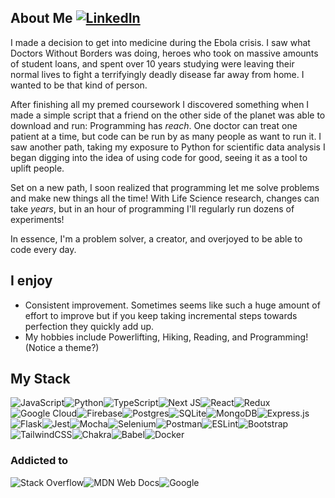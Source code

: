 ## About Me [![LinkedIn](https://img.shields.io/badge/linkedin-%230077B5.svg?style=for-the-badge&logo=linkedin&logoColor=white)](https://www.linkedin.com/in/obibaratt/)
I made a decision to get into medicine during the Ebola crisis. I saw what Doctors Without Borders was doing, heroes who took on massive amounts of student loans, and spent over 10 years studying were leaving their normal lives to fight a terrifyingly deadly disease far away from home. I wanted to be that kind of person. 

After finishing all my premed coursework I discovered something when I made a simple script that a friend on the other side of the planet was able to download and run: Programming has <em>reach</em>. One doctor can treat one patient at a time, but code can be run by as many people as want to run it. I saw another path, taking my exposure to Python for scientific data analysis I began digging into the idea of using code for good, seeing it as a tool to uplift people.

Set on a new path, I soon realized that programming let me solve problems and make new things all the time! With Life Science research, changes can take <em>years</em>, but in an hour of programming I'll regularly run dozens of experiments!

In essence, I'm a problem solver, a creator, and overjoyed to be able to code every day.

## I enjoy
- Consistent improvement. Sometimes seems like such a huge amount of effort to improve but if you keep taking incremental steps towards perfection they quickly add up.
- My hobbies include Powerlifting, Hiking, Reading, and Programming! (Notice a theme?)

## My Stack
![JavaScript](https://img.shields.io/badge/javascript-%23323330.svg?style=for-the-badge&logo=javascript&logoColor=%23F7DF1E)![Python](https://img.shields.io/badge/python-3670A0?style=for-the-badge&logo=python&logoColor=ffdd54)![TypeScript](https://img.shields.io/badge/typescript-%23007ACC.svg?style=for-the-badge&logo=typescript&logoColor=white)![Next JS](https://img.shields.io/badge/Next-black?style=for-the-badge&logo=next.js&logoColor=white)![React](https://img.shields.io/badge/react-%2320232a.svg?style=for-the-badge&logo=react&logoColor=%2361DAFB)![Redux](https://img.shields.io/badge/redux-%23593d88.svg?style=for-the-badge&logo=redux&logoColor=white)![Google Cloud](https://img.shields.io/badge/GoogleCloud-%234285F4.svg?style=for-the-badge&logo=google-cloud&logoColor=white)![Firebase](https://img.shields.io/badge/firebase-%23039BE5.svg?style=for-the-badge&logo=firebase)![Postgres](https://img.shields.io/badge/postgres-%23316192.svg?style=for-the-badge&logo=postgresql&logoColor=white)![SQLite](https://img.shields.io/badge/sqlite-%2307405e.svg?style=for-the-badge&logo=sqlite&logoColor=white)![MongoDB](https://img.shields.io/badge/MongoDB-%234ea94b.svg?style=for-the-badge&logo=mongodb&logoColor=white)![Express.js](https://img.shields.io/badge/express.js-%23404d59.svg?style=for-the-badge&logo=express&logoColor=%2361DAFB)![Flask](https://img.shields.io/badge/flask-%23000.svg?style=for-the-badge&logo=flask&logoColor=white)![Jest](https://img.shields.io/badge/-jest-%23C21325?style=for-the-badge&logo=jest&logoColor=white)![Mocha](https://img.shields.io/badge/-mocha-%238D6748?style=for-the-badge&logo=mocha&logoColor=white)![Selenium](https://img.shields.io/badge/-selenium-%43B02A?style=for-the-badge&logo=selenium&logoColor=white)![Postman](https://img.shields.io/badge/Postman-FF6C37?style=for-the-badge&logo=postman&logoColor=white)![ESLint](https://img.shields.io/badge/ESLint-4B3263?style=for-the-badge&logo=eslint&logoColor=white)![Bootstrap](https://img.shields.io/badge/bootstrap-%23563D7C.svg?style=for-the-badge&logo=bootstrap&logoColor=white)![TailwindCSS](https://img.shields.io/badge/tailwindcss-%2338B2AC.svg?style=for-the-badge&logo=tailwind-css&logoColor=white)![Chakra](https://img.shields.io/badge/chakra-%234ED1C5.svg?style=for-the-badge&logo=chakraui&logoColor=white)![Babel](https://img.shields.io/badge/Babel-F9DC3e?style=for-the-badge&logo=babel&logoColor=black)![Docker](https://img.shields.io/badge/docker-%230db7ed.svg?style=for-the-badge&logo=docker&logoColor=white)

### Addicted to

![Stack Overflow](https://img.shields.io/badge/-Stackoverflow-FE7A16?style=for-the-badge&logo=stack-overflow&logoColor=white)![MDN Web Docs](https://img.shields.io/badge/MDN_Web_Docs-black?style=for-the-badge&logo=mdnwebdocs&logoColor=white)![Google](https://img.shields.io/badge/google-4285F4?style=for-the-badge&logo=google&logoColor=white)
